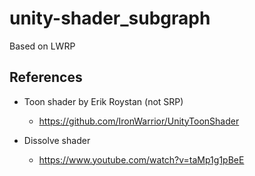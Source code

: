 # unity-shader_subgraph
Based on LWRP

## References

- Toon shader by Erik Roystan (not SRP)
  - https://github.com/IronWarrior/UnityToonShader 

- Dissolve shader
  - https://www.youtube.com/watch?v=taMp1g1pBeE
